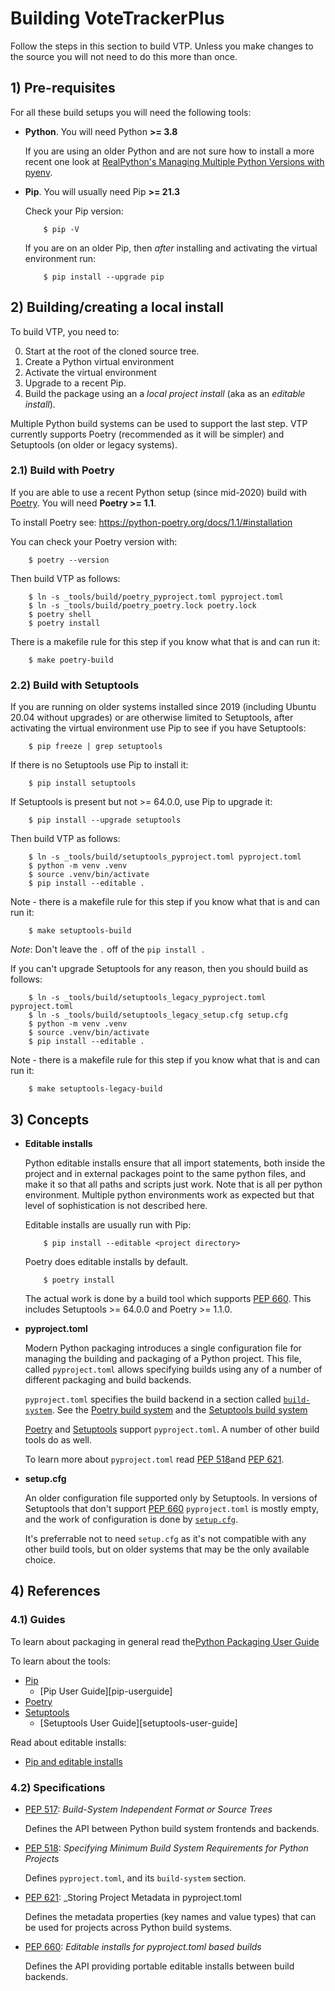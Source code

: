 # Building VoteTrackerPlus

Follow the steps in this section to build VTP. Unless you make changes to the source you will not need to do this more than once.

## 1) Pre-requisites

For all these build setups you will need the following tools:

- **Python**. You will need Python **>= 3.8**

    If you are using an older Python and are not sure how to install a more recent one look at [RealPython's Managing Multiple Python Versions with pyenv][realpython-pyenv].

- **Pip**.  You will usually need Pip **>= 21.3**

    Check your Pip version:

    ```
        $ pip -V
    ```

    If you are on an older Pip, then _after_ installing and activating the virtual environment run:

    ```
        $ pip install --upgrade pip
    ```

## 2) Building/creating a local install

To build VTP, you need to:

0. Start at the root of the cloned source tree.
1. Create a Python virtual environment
2. Activate the virtual environment
3. Upgrade to a recent Pip.
4. Build the package using an a _local project install_ (aka as an _editable install_).

Multiple Python build systems can be used to support the last step. VTP currently supports Poetry (recommended as it will be simpler) and Setuptools (on older or legacy systems).

### 2.1) Build with Poetry

If you are able to use a recent Python setup (since mid-2020) build with [Poetry][poetry]. You will need **Poetry >= 1.1**.

To install Poetry see: <https://python-poetry.org/docs/1.1/#installation>

You can check your Poetry version with:

```
    $ poetry --version
```

Then build VTP as follows:

```
    $ ln -s _tools/build/poetry_pyproject.toml pyproject.toml
    $ ln -s _tools/build/poetry_poetry.lock poetry.lock
    $ poetry shell
    $ poetry install
```

There is a makefile rule for this step if you know what that is and can run it:

```
    $ make poetry-build
```

### 2.2) Build with Setuptools

If you are running on older systems installed since 2019 (including Ubuntu 20.04 without upgrades) or are otherwise limited to Setuptools, after activating the virtual environment use Pip to see if you have Setuptools:

```
    $ pip freeze | grep setuptools
```

If there is no Setuptools use Pip to install it:

```
    $ pip install setuptools
```

If Setuptools is present but not >= 64.0.0, use Pip to upgrade it:

```
    $ pip install --upgrade setuptools
```

Then build VTP as follows:

```
    $ ln -s _tools/build/setuptools_pyproject.toml pyproject.toml
    $ python -m venv .venv
    $ source .venv/bin/activate
    $ pip install --editable .
```

Note - there is a makefile rule for this step if you know what that is and can run it:

```
    $ make setuptools-build
```

_Note_: Don't leave the `.` off of the `pip install .`

If you can't upgrade Setuptools for any reason, then you should build as follows:

```
    $ ln -s _tools/build/setuptools_legacy_pyproject.toml pyproject.toml
    $ ln -s _tools/build/setuptools_legacy_setup.cfg setup.cfg
    $ python -m venv .venv
    $ source .venv/bin/activate
    $ pip install --editable .
```

Note - there is a makefile rule for this step if you know what that is and can run it:

```
    $ make setuptools-legacy-build
```
## 3) Concepts

- **Editable installs**

    Python editable installs ensure that all import statements, both inside the project and in external packages point to the same python files, and make it so that all paths and scripts just work.  Note that is all per python environment.  Multiple python environments work as expected but that level of sophistication is not described here.

    Editable installs are usually run with Pip:

    ```
        $ pip install --editable <project directory>
    ```

    Poetry does editable installs by default.

    ```
        $ poetry install
    ```

    The actual work is done by a build tool which supports [PEP 660][pep-660].
    This includes Setuptools >= 64.0.0 and Poetry >= 1.1.0.


- **pyproject.toml**

    Modern Python packaging introduces a single configuration file for managing the building and packaging of a Python project. This file, called `pyproject.toml` allows specifying builds using any of a number of different packaging and build backends.
    
    `pyproject.toml` specifies the build backend in a section called [`build-system`][pyproject-build-system]. See the [Poetry build system][poetry-build-system] and the [Setuptools build system][setuptools-build-system]

    [Poetry][poetry-pyproject] and [Setuptools][setuptools-pyproject] support `pyproject.toml`. A number of other build tools do as well.

    To learn more about `pyproject.toml` read [PEP 518][pep-518]and [PEP 621][pep-621].


- **setup.cfg**

    An older configuration file supported only by Setuptools. In versions of Setuptools that don't support [PEP 660][pep-660] `pyproject.toml` is mostly empty, and the work of configuration is done by [`setup.cfg`][setuptools-setupcfg].

    It's preferrable not to need `setup.cfg` as it's not compatible with any other build tools, but on older systems that may be the only available choice.


## 4) References

### 4.1) Guides

To learn about packaging in general read the[Python Packaging User Guide][packaging-user-guide]

To learn about the tools:

- [Pip][pip]
    - [Pip User Guide][pip-userguide]
- [Poetry][poetry]
- [Setuptools][setuptools]
    - [Setuptools User Guide][setuptools-user-guide]

Read about editable installs:

- [Pip and editable installs][pip-editable-installs]

### 4.2) Specifications

- [PEP 517][pep-517]: _Build-System Independent Format or Source Trees_

    Defines the API between Python build system frontends and backends.

- [PEP 518][pep-518]: _Specifying Minimum Build System Requirements for Python Projects_
    
    Defines `pyproject.toml`, and its `build-system` section.

- [PEP 621][pep-621]: _Storing Project Metadata in pyproject.toml

    Defines the metadata properties (key names and value types) that can be
    used for projects across Python build systems.

- [PEP 660][pep-660]: _Editable installs for pyproject.toml based builds_

    Defines the API providing portable editable installs between build backends.


[packaging-user-guide]: https://packaging.python.org
[pyproject-build-system]: https://peps.python.org/pep-0517#build-backend-interface
[realpython-pyenv]: https://realpython.com/intro-to-pyenv

[pip]: https://pip.pypa.io
[pip-editable-installs]: https://pip.pypa.io/en/stable/topics/local-project-installs/#editable-installs
[poetry]: https://python-poetry.org
[poetry-build-system]: https://python-poetry.org/docs/1.1/pyproject/#poetry-and-pep-517
[poetry-install]: https://python-poetry.org/docs/1.1/#installation
[poetry-pyproject]: https://python-poetry.org/docs/1.1/pyproject/
[setuptools]: https://setuptools.pypa.io
[setuptools-build-system]: https://setuptools.pypa.io/en/latest/build_meta.html
[setuptools-pyproject]: https://setuptools.pypa.io/en/latest/userguide/pyproject_config.html
[setuptools-setupcfg]: https://setuptools.pypa.io/en/latest/userguide/declarative_config.html

[pep-517]: https://peps.python.org/pep-0517
[pep-518]: https://peps.python.org/pep-0518
[pep-621]: https://peps.python.org/pep-0621
[pep-660]: https://peps.python.org/pep-0660
